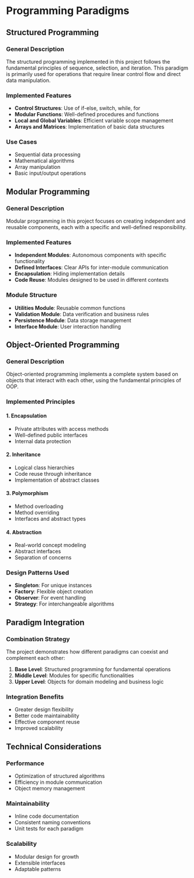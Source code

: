 # Programming Paradigms

## Structured Programming

### General Description
The structured programming implemented in this project follows the fundamental principles of sequence, selection, and iteration. This paradigm is primarily used for operations that require linear control flow and direct data manipulation.

### Implemented Features
- **Control Structures**: Use of if-else, switch, while, for
- **Modular Functions**: Well-defined procedures and functions
- **Local and Global Variables**: Efficient variable scope management
- **Arrays and Matrices**: Implementation of basic data structures

### Use Cases
- Sequential data processing
- Mathematical algorithms
- Array manipulation
- Basic input/output operations

## Modular Programming

### General Description
Modular programming in this project focuses on creating independent and reusable components, each with a specific and well-defined responsibility.

### Implemented Features
- **Independent Modules**: Autonomous components with specific functionality
- **Defined Interfaces**: Clear APIs for inter-module communication
- **Encapsulation**: Hiding implementation details
- **Code Reuse**: Modules designed to be used in different contexts

### Module Structure
- **Utilities Module**: Reusable common functions
- **Validation Module**: Data verification and business rules
- **Persistence Module**: Data storage management
- **Interface Module**: User interaction handling

## Object-Oriented Programming

### General Description
Object-oriented programming implements a complete system based on objects that interact with each other, using the fundamental principles of OOP.

### Implemented Principles

#### 1. Encapsulation
- Private attributes with access methods
- Well-defined public interfaces
- Internal data protection

#### 2. Inheritance
- Logical class hierarchies
- Code reuse through inheritance
- Implementation of abstract classes

#### 3. Polymorphism
- Method overloading
- Method overriding
- Interfaces and abstract types

#### 4. Abstraction
- Real-world concept modeling
- Abstract interfaces
- Separation of concerns

### Design Patterns Used
- **Singleton**: For unique instances
- **Factory**: Flexible object creation
- **Observer**: For event handling
- **Strategy**: For interchangeable algorithms

## Paradigm Integration

### Combination Strategy
The project demonstrates how different paradigms can coexist and complement each other:

1. **Base Level**: Structured programming for fundamental operations
2. **Middle Level**: Modules for specific functionalities
3. **Upper Level**: Objects for domain modeling and business logic

### Integration Benefits
- Greater design flexibility
- Better code maintainability
- Effective component reuse
- Improved scalability

## Technical Considerations

### Performance
- Optimization of structured algorithms
- Efficiency in module communication
- Object memory management

### Maintainability
- Inline code documentation
- Consistent naming conventions
- Unit tests for each paradigm

### Scalability
- Modular design for growth
- Extensible interfaces
- Adaptable patterns